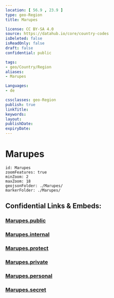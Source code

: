 ```yaml
---
location: [ 56.9 , 23.9 ] 
type: geo-Region
title: Marupes

license: CC BY-SA 4.0
source: https://datahub.io/core/country-codes
isDeleted: false
isReadOnly: false
draft: false
confidential: public

tags:
- geo/Country/Region
aliases:
- Marupes

Languages:
- de

cssclasses: geo-Region
publish: true
linkTitle: 
keywords: 
layout: 
publishDate: 
expiryDate: 
---
```


# Marupes

```leaflet
id: Marupes
zoomFeatures: true 
minZoom: 2 
maxZoom: 18
geojsonFolder: ./Marupes/
markerFolder: ./Marupes/
```


## Confidential Links & Embeds: 

### [Marupes.public](/_public/\Earth\Continent\Europe\Europe~North\Latvia\CountiesMarupes.public.md) 

### [Marupes.internal](/_internal/\Earth\Continent\Europe\Europe~North\Latvia\CountiesMarupes.internal.md) 

### [Marupes.protect](/_protect/\Earth\Continent\Europe\Europe~North\Latvia\CountiesMarupes.protect.md) 

### [Marupes.private](/_private/\Earth\Continent\Europe\Europe~North\Latvia\CountiesMarupes.private.md) 

### [Marupes.personal](/_personal/\Earth\Continent\Europe\Europe~North\Latvia\CountiesMarupes.personal.md) 

### [Marupes.secret](/_secret/\Earth\Continent\Europe\Europe~North\Latvia\CountiesMarupes.secret.md)

